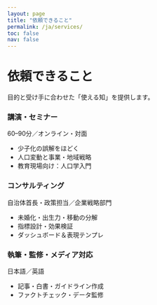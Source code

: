 ```yaml
---
layout: page
title: "依頼できること"
permalink: /ja/services/
toc: false
nav: false
---
```


# 依頼できること
目的と受け手に合わせた「使える知」を提供します。

### 講演・セミナー
60–90分／オンライン・対面  
- 少子化の誤解をほどく  
- 人口変動と事業・地域戦略  
- 教育現場向け：人口学入門

### コンサルティング
自治体首長・政策担当／企業戦略部門  
- 未婚化・出生力・移動の分解  
- 指標設計・効果検証  
- ダッシュボード＆表現テンプレ

### 執筆・監修・メディア対応
日本語／英語  
- 記事・白書・ガイドライン作成  
- ファクトチェック・データ監修
